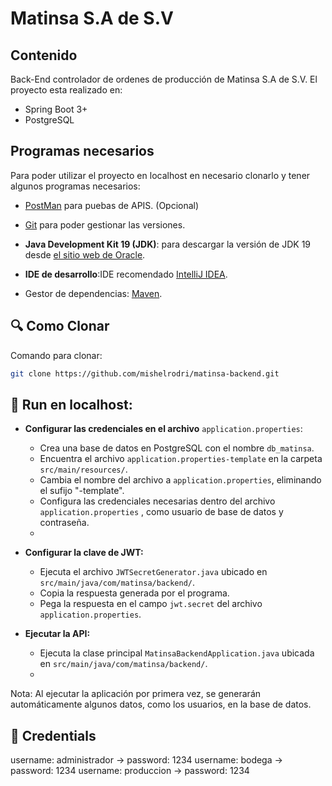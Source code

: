 #  Matinsa S.A de S.V

## Contenido

Back-End controlador de ordenes de producción de Matinsa S.A de S.V.
El proyecto esta realizado en:

- Spring Boot 3+
- PostgreSQL

## Programas necesarios

Para poder utilizar el proyecto en localhost en necesario clonarlo y tener algunos programas necesarios:

- [PostMan](https://www.postman.com/downloads/) para puebas de APIS. (Opcional)
- [Git](https://git-scm.com/downloads) para poder gestionar las versiones.

- **Java Development Kit 19 (JDK)**: para descargar la versión de JDK 19 desde [el sitio web de Oracle](https://www.oracle.com/java/technologies/javase/jdk19-archive-downloads.html).

- **IDE de desarrollo**:IDE recomendado [IntelliJ IDEA](https://www.jetbrains.com/idea/download/).

- Gestor de dependencias: [Maven](https://maven.apache.org/download.cgi).

## 🔍 Como Clonar

Comando para clonar:

```bash
git clone https://github.com/mishelrodri/matinsa-backend.git
```

## 🚀  Run en localhost:

- **Configurar las credenciales en el archivo** `application.properties`:
  - Crea una base de datos en PostgreSQL con el nombre `db_matinsa`.
  - Encuentra el archivo `application.properties-template` en la carpeta `src/main/resources/`.
  - Cambia el nombre del archivo a `application.properties`, eliminando el sufijo "-template".
  - Configura las credenciales necesarias dentro del archivo `application.properties` , como usuario de base de datos y contraseña.
  - 
- **Configurar la clave de JWT:**
  - Ejecuta el archivo `JWTSecretGenerator.java` ubicado en `src/main/java/com/matinsa/backend/`.
  - Copia la respuesta generada por el programa.
  - Pega la respuesta en el campo `jwt.secret` del archivo `application.properties`.

- **Ejecutar la API:**
  - Ejecuta la clase principal `MatinsaBackendApplication.java` ubicada en `src/main/java/com/matinsa/backend/`.
  - 
Nota: Al ejecutar la aplicación por primera vez, se generarán automáticamente algunos datos, como los usuarios, en la base de datos.

## 🔐 Credentials
username: administrador -> password: 1234
username: bodega -> password: 1234
username: produccion -> password: 1234

